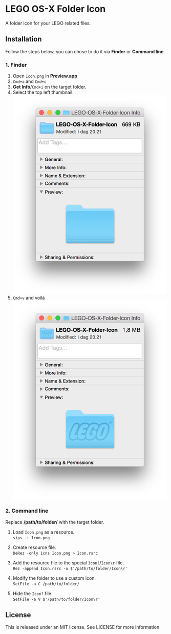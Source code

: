 # LEGO OS-X Folder Icon
A folder icon for your LEGO related files.

## Installation
Follow the steps below, you can chose to do it via **Finder** or **Command line**.

### 1. Finder

1. Open `Icon.png` in **Preview.app**
2. `Cmd+a` and `Cmd+c`
3. **Get Info**/`Cmd+i` on the target folder.
4. Select the top left thumbnail.  
![Selected thumbnail example.](Resources/Before.png)
5. `Cmd+v` and voilà  
![Result](Resources/After.png)

### 2. Command line

Replace **/path/to/folder/** with the target folder.

1. Load `Icon.png` as a resource.  
`sips -i Icon.png`

2. Create resource file.  
`DeRez -only icns Icon.png > Icon.rsrc`

3. Add the resource file to the special `Icon?`/`Icon\r` file.  
`Rez -append Icon.rsrc -o $'/path/to/folder/Icon\r'`

4. Modify the folder to use a custom icon.  
`SetFile -a C /path/to/folder/`

5. Hide the `Icon?` file.  
`SetFile -a V $'/path/to/folder/Icon\r'`

## License
This is released under an MIT license. See LICENSE for more information.

